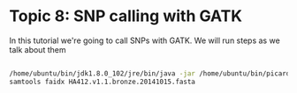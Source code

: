 # Topic 8: SNP calling with GATK
In this tutorial we're going to call SNPs with GATK. We will run steps as we talk about them 
```bash

/home/ubuntu/bin/jdk1.8.0_102/jre/bin/java -jar /home/ubuntu/bin/picard.jar CreateSequenceDictionary R=/home/ubuntu/ref/HA412.v1.1.bronze.20141015.fasta O=/home/ubuntu/ref/HanXRQr1.0-20151230.dict
samtools faidx HA412.v1.1.bronze.20141015.fasta
